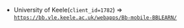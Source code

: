  - University of Keele(`client_id=1782`) => [`https://bb.vle.keele.ac.uk/webapps/Bb-mobile-BBLEARN/`](https://bb.vle.keele.ac.uk/webapps/Bb-mobile-BBLEARN/)
